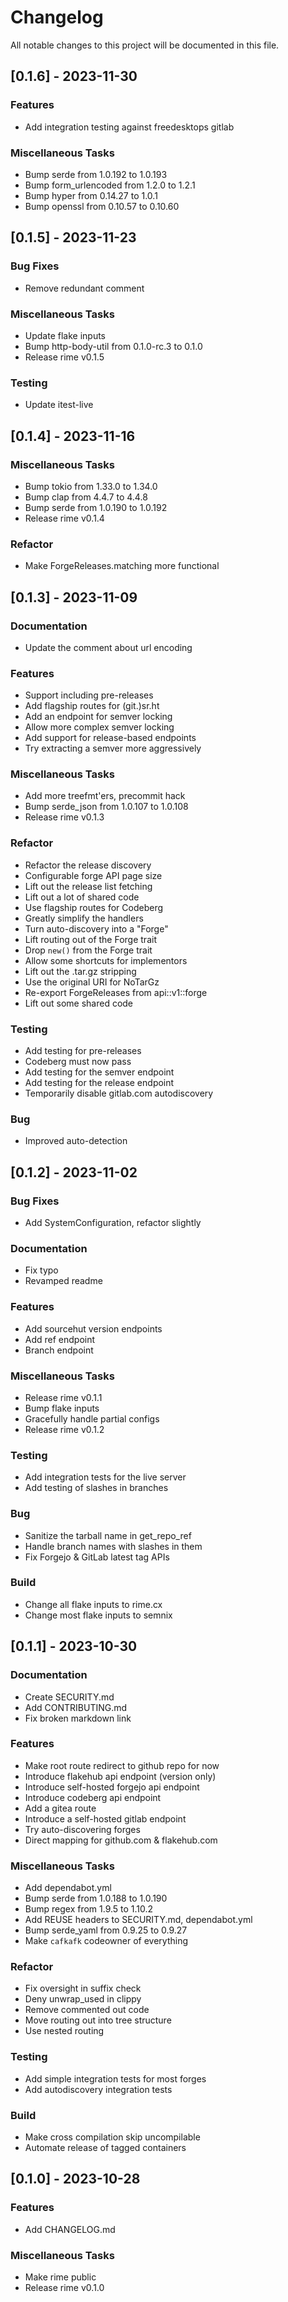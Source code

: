 <!--
SPDX-FileCopyrightText: 2023 Christina Sørensen
SPDX-FileContributor: Christina Sørensen

SPDX-License-Identifier: AGPL-3.0-only
-->

# Changelog

All notable changes to this project will be documented in this file.

## [0.1.6] - 2023-11-30

### Features

- Add integration testing against freedesktops gitlab

### Miscellaneous Tasks

- Bump serde from 1.0.192 to 1.0.193
- Bump form_urlencoded from 1.2.0 to 1.2.1
- Bump hyper from 0.14.27 to 1.0.1
- Bump openssl from 0.10.57 to 0.10.60

## [0.1.5] - 2023-11-23

### Bug Fixes

- Remove redundant comment

### Miscellaneous Tasks

- Update flake inputs
- Bump http-body-util from 0.1.0-rc.3 to 0.1.0
- Release rime v0.1.5

### Testing

- Update itest-live

## [0.1.4] - 2023-11-16

### Miscellaneous Tasks

- Bump tokio from 1.33.0 to 1.34.0
- Bump clap from 4.4.7 to 4.4.8
- Bump serde from 1.0.190 to 1.0.192
- Release rime v0.1.4

### Refactor

- Make ForgeReleases.matching more functional

## [0.1.3] - 2023-11-09

### Documentation

- Update the comment about url encoding

### Features

- Support including pre-releases
- Add flagship routes for (git.)sr.ht
- Add an endpoint for semver locking
- Allow more complex semver locking
- Add support for release-based endpoints
- Try extracting a semver more aggressively

### Miscellaneous Tasks

- Add more treefmt'ers, precommit hack
- Bump serde_json from 1.0.107 to 1.0.108
- Release rime v0.1.3

### Refactor

- Refactor the release discovery
- Configurable forge API page size
- Lift out the release list fetching
- Lift out a lot of shared code
- Use flagship routes for Codeberg
- Greatly simplify the handlers
- Turn auto-discovery into a "Forge"
- Lift routing out of the Forge trait
- Drop `new()` from the Forge trait
- Allow some shortcuts for implementors
- Lift out the .tar.gz stripping
- Use the original URI for NoTarGz
- Re-export ForgeReleases from api::v1::forge
- Lift out some shared code

### Testing

- Add testing for pre-releases
- Codeberg must now pass
- Add testing for the semver endpoint
- Add testing for the release endpoint
- Temporarily disable gitlab.com autodiscovery

### Bug

- Improved auto-detection

## [0.1.2] - 2023-11-02

### Bug Fixes

- Add SystemConfiguration, refactor slightly

### Documentation

- Fix typo
- Revamped readme

### Features

- Add sourcehut version endpoints
- Add ref endpoint
- Branch endpoint

### Miscellaneous Tasks

- Release rime v0.1.1
- Bump flake inputs
- Gracefully handle partial configs
- Release rime v0.1.2

### Testing

- Add integration tests for the live server
- Add testing of slashes in branches

### Bug

- Sanitize the tarball name in get_repo_ref
- Handle branch names with slashes in them
- Fix Forgejo & GitLab latest tag APIs

### Build

- Change all flake inputs to rime.cx
- Change most flake inputs to semnix

## [0.1.1] - 2023-10-30

### Documentation

- Create SECURITY.md
- Add CONTRIBUTING.md
- Fix broken markdown link

### Features

- Make root route redirect to github repo for now
- Introduce flakehub api endpoint (version only)
- Introduce self-hosted forgejo api endpoint
- Introduce codeberg api endpoint
- Add a gitea route
- Introduce a self-hosted gitlab endpoint
- Try auto-discovering forges
- Direct mapping for github.com & flakehub.com

### Miscellaneous Tasks

- Add dependabot.yml
- Bump serde from 1.0.188 to 1.0.190
- Bump regex from 1.9.5 to 1.10.2
- Add REUSE headers to SECURITY.md, dependabot.yml
- Bump serde_yaml from 0.9.25 to 0.9.27
- Make `cafkafk` codeowner of everything

### Refactor

- Fix oversight in suffix check
- Deny unwrap_used in clippy
- Remove commented out code
- Move routing out into tree structure
- Use nested routing

### Testing

- Add simple integration tests for most forges
- Add autodiscovery integration tests

### Build

- Make cross compilation skip uncompilable
- Automate release of tagged containers

## [0.1.0] - 2023-10-28

### Features

- Add CHANGELOG.md

### Miscellaneous Tasks

- Make rime public
- Release rime v0.1.0

